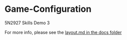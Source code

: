 # Game-Configuration
5N2927 Skills Demo 3

For more info, please see the [layout.md in the docs folder](./docs/layout.md)